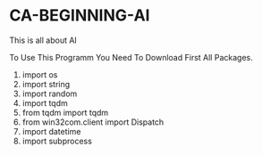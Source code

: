 # CA-BEGINNING-AI
This is all about AI


To Use This Programm You Need To Download First All Packages.

1. import os
2. import string
3. import random
4. import tqdm
5. from tqdm import tqdm
6. from win32com.client import Dispatch
7. import datetime
8. import subprocess
